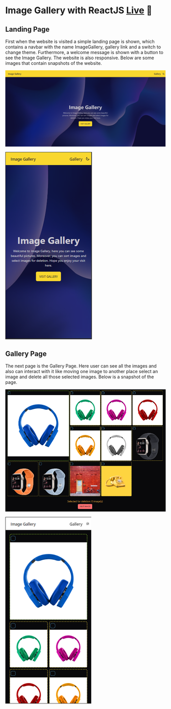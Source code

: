 # Image Gallery with ReactJS [Live](https://image-gallery-ollyo-umber.vercel.app/) 🌟

## Landing Page

First when the website is visited a simple landing page is shown, which contains a navbar with the name ImageGallery, gallery link and a switch to change theme. Furthermore, a welcome message is shown with a button to see the Image Gallery. The website is also responsive. Below are some images that contain snapshots of the website.

![desktop_landing_page](./gitimages/landingdesk.PNG)

![mobile_landing_page](./gitimages/landingmobile.PNG)

## Gallery Page

The next page is the Gallery Page. Here user can see all the images and also can interact with it like moving one image to another place select an image and delete all those selected images. Below is a snapshot of the page.

![gallery_page](./gitimages/Gallery.PNG)

![gallery_page_mobile](./gitimages/GalleryMobile.PNG)
